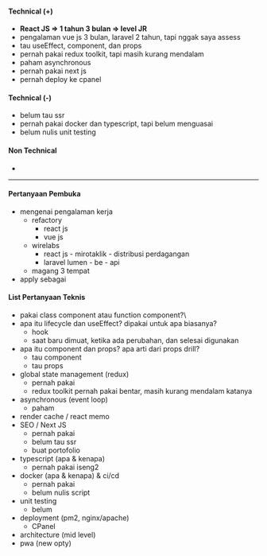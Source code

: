 #### Technical (+) 

- **React JS => 1 tahun 3 bulan => level JR**  
- pengalaman vue js 3 bulan, laravel 2 tahun, tapi nggak saya assess
- tau useEffect, component, dan props
- pernah pakai redux toolkit, tapi masih kurang mendalam
- paham asynchronous
- pernah pakai next js
- pernah deploy ke cpanel

#### Technical (-)  

- belum tau ssr
- pernah pakai docker dan typescript, tapi belum menguasai
- belum nulis unit testing

#### Non Technical  

- 

---

#### Pertanyaan Pembuka

- mengenai pengalaman kerja  
	- refactory
		- react js
		- vue js
	- wirelabs
		- react js - mirotaklik - distribusi perdagangan
		- laravel lumen - be - api
	- magang 3 tempat
- apply sebagai


#### List Pertanyaan Teknis

- pakai class component atau function component?\
- apa itu lifecycle dan useEffect? dipakai untuk apa biasanya?
	- hook
	- saat baru dimuat, ketika ada perubahan, dan selesai digunakan
- apa itu component dan props? apa arti dari props drill?
	- tau component
	- tau props
- global state management (redux)  
	- pernah pakai 
	- redux toolkit pernah pakai bentar, masih kurang mendalam katanya
- asynchronous (event loop)  
	- paham
- render cache / react memo  
- SEO / Next JS  
	- pernah pakai
	- belum tau ssr
	- buat portofolio 
- typescript (apa & kenapa)
	- pernah pakai iseng2  
- docker (apa & kenapa) & ci/cd
	- pernah pakai
	- belum nulis script  
- unit testing  
	- belum
- deployment (pm2, nginx/apache)  
	- CPanel
- architecture (mid level)  
- pwa (new opty)